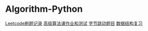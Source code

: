 # Algorithm-Python
[Leetcode刷题记录](https://github.com/sweetysweets/Algorithm-Python/tree/master/leetcode)
[高级算法课作业和测试](https://github.com/sweetysweets/Algorithm-Python/tree/master/myclass)
[字节跳动题目](https://github.com/sweetysweets/Algorithm-Python/tree/master/bytedance)
[数据结构复习](https://github.com/sweetysweets/Algorithm-Python/tree/master/datastructre)
